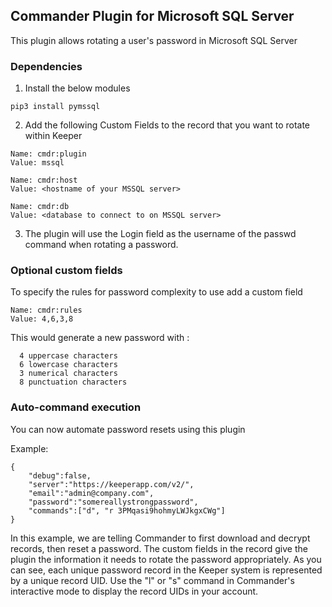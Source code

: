 Commander Plugin for Microsoft SQL Server
----

This plugin allows rotating a user's password in Microsoft SQL Server

### Dependencies 

1) Install the below modules

```
pip3 install pymssql
```

2) Add the following Custom Fields to the record that you want to rotate within Keeper

```
Name: cmdr:plugin
Value: mssql

Name: cmdr:host
Value: <hostname of your MSSQL server>

Name: cmdr:db
Value: <database to connect to on MSSQL server>
```

3) The plugin will use the Login field as the username of the passwd command when rotating a password.

### Optional custom fields

To specify the rules for password complexity to use add a custom field

```
Name: cmdr:rules
Value: 4,6,3,8
```

This would generate a new password with :
```
  4 uppercase characters
  6 lowercase characters
  3 numerical characters
  8 punctuation characters
```

### Auto-command execution

You can now automate password resets using this plugin

Example:

```
{                                                                               
    "debug":false,
    "server":"https://keeperapp.com/v2/",
    "email":"admin@company.com",
    "password":"somereallystrongpassword",
    "commands":["d", "r 3PMqasi9hohmyLWJkgxCWg"]
}
```

In this example, we are telling Commander to first download and decrypt records, then reset a password. The custom fields in the record give the plugin the information it needs to rotate the password appropriately. As you can see, each unique password record in the Keeper system is represented by a unique record UID.  Use the "l" or "s" command in Commander's interactive mode to display the record UIDs in your account.

